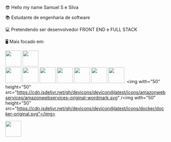 😎 Hello my name Samuel S e Silva

📚 Estudante de engenharia de software

💻 Pretendendo ser desenvolvedor FRONT END e FULL STACK

🖥 Mais focado em: 

<img width="50" height="50"
src="https://cdn.jsdelivr.net/gh/devicons/devicon@latest/icons/html5/html5-original-wordmark.svg" />
<img width="50" hedght="50" src="https://cdn.jsdelivr.net/gh/devicons/devicon@latest/icons/css3/css3-original-wordmark.svg" />          
<img width="50" height="50" src="https://cdn.jsdelivr.net/gh/devicons/devicon@latest/icons/javascript/javascript-original.svg" />
<img width="50" height="50" src="https://cdn.jsdelivr.net/gh/devicons/devicon@latest/icons/react/react-original-wordmark.svg" />
<img width="50" height="50" src="https://cdn.jsdelivr.net/gh/devicons/devicon@latest/icons/nextjs/nextjs-original.svg" />
<img width="50" height="50" src="https://cdn.jsdelivr.net/gh/devicons/devicon@latest/icons/angularjs/angularjs-original.svg" />
<img width="50" hedght="50" src="https://cdn.jsdelivr.net/gh/devicons/devicon@latest/icons/vuejs/vuejs-original.svg" />
<img with="50" height="50" src="https://cdn.jsdelivr.net/gh/devicons/devicon@latest/icons/nodejs/nodejs-original-wordmark.svg" />
<img width="50" height="50" src="https://cdn.jsdelivr.net/gh/devicons/devicon@latest/icons/figma/figma-original.svg" />
<img with="50" height="50" class="devicon-nestjs-original-wordmark"></img>
<img with="50" height="50" src="https://cdn.jsdelivr.net/gh/devicons/devicon@latest/icons/amazonwebservices/amazonwebservices-original-wordmark.svg" /<img with="50" height="50" src="https://cdn.jsdelivr.net/gh/devicons/devicon@latest/icons/docker/docker-original.svg"</img>
          
<img with="50" height="50" src="https://cdn.jsdelivr.net/gh/devicons/devicon@latest/icons/reactrouter/reactrouter-original-wordmark.svg"/>
          
          
           

       
